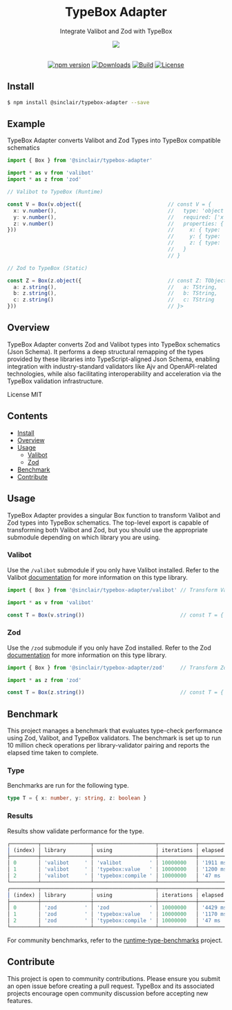 <div align='center'>

<h1>TypeBox Adapter</h1>

<p>Integrate Valibot and Zod with TypeBox</p>

<img src="https://raw.githubusercontent.com/sinclairzx81/typebox-adapter/refs/heads/main/typebox-adapter.png" />

<br />
<br />

[![npm version](https://badge.fury.io/js/%40sinclair%2Ftypebox-adapter.svg?1)](https://badge.fury.io/js/%40sinclair%2Ftypebox-adapter)
[![Downloads](https://img.shields.io/npm/dm/%40sinclair%2Ftypebox-adapter.svg)](https://www.npmjs.com/package/%40sinclair%2Ftypebox-adapter)
[![Build](https://github.com/sinclairzx81/typebox-adapter/actions/workflows/build.yml/badge.svg)](https://github.com/sinclairzx81/typebox-adapter/actions/workflows/build.yml)
[![License](https://img.shields.io/badge/License-MIT-yellow.svg)](https://opensource.org/licenses/MIT)

</div>

## Install

```bash
$ npm install @sinclair/typebox-adapter --save
```

## Example

TypeBox Adapter converts Valibot and Zod Types into TypeBox compatible schematics

```typescript
import { Box } from '@sinclair/typebox-adapter'

import * as v from 'valibot'
import * as z from 'zod'

// Valibot to TypeBox (Runtime)

const V = Box(v.object({                            // const V = {
  x: v.number(),                                    //   type: 'object',
  y: v.number(),                                    //   required: ['x', 'y', 'z'],
  z: v.number()                                     //   properties: {
}))                                                 //     x: { type: 'number' },
                                                    //     y: { type: 'number' },
                                                    //     z: { type: 'number' }
                                                    //   }
                                                    // }

// Zod to TypeBox (Static)

const Z = Box(z.object({                            // const Z: TObject<{
  a: z.string(),                                    //   a: TString,
  b: z.string(),                                    //   b: TString,
  c: z.string()                                     //   c: TString
}))                                                 // }>
```

## Overview

TypeBox Adapter converts Zod and Valibot types into TypeBox schematics (Json Schema). It performs a deep structural remapping of the types provided by these libraries into TypeScript-aligned Json Schema, enabling integration with industry-standard validators like Ajv and OpenAPI-related technologies, while also facilitating interoperability and acceleration via the TypeBox validation infrastructure.

License MIT

## Contents

- [Install](#Install)
- [Overview](#Overview)
- [Usage](#Usage)
  - [Valibot](#Valibot)
  - [Zod](#Zod)
- [Benchmark](#Benchmark)
- [Contribute](#Contribute)

## Usage

TypeBox Adapter provides a singular Box function to transform Valibot and Zod types into TypeBox schematics. The top-level export is capable of transforming both Valibot and Zod, but you should use the appropriate submodule depending on which library you are using.

### Valibot

Use the `/valibot` submodule if you only have Valibot installed. Refer to the Valibot [documentation](https://valibot.dev/) for more information on this type library.

```typescript
import { Box } from '@sinclair/typebox-adapter/valibot' // Transform Valibot Only

import * as v from 'valibot'

const T = Box(v.string())                               // const T = { type: 'string' }
```

### Zod

Use the `/zod` submodule if you only have Zod installed. Refer to the Zod [documentation](https://zod.dev/) for more information on this type library.

```typescript
import { Box } from '@sinclair/typebox-adapter/zod'     // Transform Zod Only

import * as z from 'zod'

const T = Box(z.string())                               // const T = { type: 'string' }
```

## Benchmark

This project manages a benchmark that evaluates type-check performance using Zod, Valibot, and TypeBox validators. The benchmark is set up to run 10 million check operations per library-validator pairing and reports the elapsed time taken to complete.

### Type

Benchmarks are run for the following type.

```typescript
type T = { x: number, y: string, z: boolean }
```

### Results

Results show validate performance for the type.

```typescript
┌─────────┬────────────────┬────────────────────┬────────────┬────────────┐
│ (index) │ library        │ using              │ iterations │ elapsed    │
├─────────┼────────────────┼────────────────────┼────────────┼────────────┤
│ 0       │ 'valibot     ' │ 'valibot         ' │ 10000000   │ '1911 ms ' │
│ 1       │ 'valibot     ' │ 'typebox:value   ' │ 10000000   │ '1200 ms ' │
│ 2       │ 'valibot     ' │ 'typebox:compile ' │ 10000000   │ '47 ms   ' │
└─────────┴────────────────┴────────────────────┴────────────┴────────────┘
┌─────────┬────────────────┬────────────────────┬────────────┬────────────┐
│ (index) │ library        │ using              │ iterations │ elapsed    │
├─────────┼────────────────┼────────────────────┼────────────┼────────────┤
│ 0       │ 'zod         ' │ 'zod             ' │ 10000000   │ '4429 ms ' │
│ 1       │ 'zod         ' │ 'typebox:value   ' │ 10000000   │ '1170 ms ' │
│ 2       │ 'zod         ' │ 'typebox:compile ' │ 10000000   │ '47 ms   ' │
└─────────┴────────────────┴────────────────────┴────────────┴────────────┘
```

For community benchmarks, refer to the [runtime-type-benchmarks](https://github.com/moltar/typescript-runtime-type-benchmarks) project.

## Contribute

This project is open to community contributions. Please ensure you submit an open issue before creating a pull request. TypeBox and its associated projects encourage open community discussion before accepting new features.

